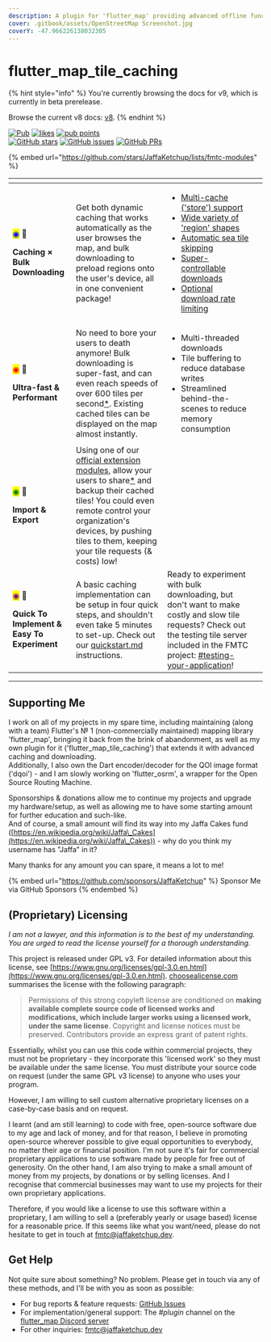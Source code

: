 ```yaml
---
description: A plugin for 'flutter_map' providing advanced offline functionality
cover: .gitbook/assets/OpenStreetMap Screenshot.jpg
coverY: -47.966226138032305
---
```


# flutter\_map\_tile\_caching

{% hint style="info" %}
You're currently browsing the docs for v9, which is currently in beta prerelease.

Browse the current v8 docs: [v8](http://127.0.0.1:5000/o/1aKKbSpe255wyVNDoFYc/s/fPX4iWzEnN3gw4KJGc0k/ "mention").
{% endhint %}

[![Pub](https://camo.githubusercontent.com/fa5d2e07c3ec99015333a47431c8f9c36fdd2e1b2d13e0931957165bfdbc24bd/68747470733a2f2f696d672e736869656c64732e696f2f7075622f762f666c75747465725f6d61705f74696c655f63616368696e672e7376673f6c6162656c3d4c61746573742b537461626c652b56657273696f6e)](https://pub.dev/packages/flutter\_map\_tile\_caching) [![likes](https://camo.githubusercontent.com/069b79d31629eac956d0bc39433b7417b922797243949aad8029618c357f5f61/68747470733a2f2f696d672e736869656c64732e696f2f7075622f6c696b65732f666c75747465725f6d61705f74696c655f63616368696e673f6c6162656c3d7075622e6465762b4c696b6573)](https://pub.dev/packages/flutter\_map\_tile\_caching/score) [![pub points](https://camo.githubusercontent.com/5f65f19f02c681109ee3cc29f56f32393a7a8a543d48f1c0470171eed8b76e40/68747470733a2f2f696d672e736869656c64732e696f2f7075622f706f696e74732f666c75747465725f6d61705f74696c655f63616368696e673f6c6162656c3d7075622e6465762b506f696e7473)](https://pub.dev/packages/flutter\_map\_tile\_caching/score)\
[![GitHub stars](https://camo.githubusercontent.com/066e78e1a3534dd759cfa7585cbda5c406c4b3c93dac6aa31da5ddd2d0809a3e/68747470733a2f2f696d672e736869656c64732e696f2f6769746875622f73746172732f4a616666614b6574636875702f666c75747465725f6d61705f74696c655f63616368696e672e7376673f6c6162656c3d4769744875622b5374617273)](https://github.com/JaffaKetchup/flutter\_map\_tile\_caching/stargazers/) [![GitHub issues](https://camo.githubusercontent.com/d64e0e0d2a1d2921b4b697e7d23488c38e47132f2957436141c2bcbf742cd40f/68747470733a2f2f696d672e736869656c64732e696f2f6769746875622f6973737565732f4a616666614b6574636875702f666c75747465725f6d61705f74696c655f63616368696e672e7376673f6c6162656c3d497373756573)](https://github.com/JaffaKetchup/flutter\_map\_tile\_caching/issues/) [![GitHub PRs](https://camo.githubusercontent.com/091d49c5807d3fa7cb445f4f90c2fd58a369375aa8a13d76cfe7885dce5f0daa/68747470733a2f2f696d672e736869656c64732e696f2f6769746875622f6973737565732d70722f4a616666614b6574636875702f666c75747465725f6d61705f74696c655f63616368696e672e7376673f6c6162656c3d50756c6c2532305265717565737473)](https://github.com/JaffaKetchup/flutter\_map\_tile\_caching/pulls/)

{% embed url="https://github.com/stars/JaffaKetchup/lists/fmtc-modules" %}

<table data-card-size="large" data-view="cards" data-full-width="false"><thead><tr><th></th><th></th><th></th><th data-hidden data-card-cover data-type="files"></th></tr></thead><tbody><tr><td><p><mark style="color:blue;">◉</mark> 📲</p><p><strong>Caching × Bulk Downloading</strong></p></td><td>Get both dynamic caching that works automatically as the user browses the map, and bulk downloading to preload regions onto the user's device, all in one convenient package!</td><td><ul><li><a data-footnote-ref href="#user-content-fn-1">Multi-cache ('store') support</a></li><li><a data-footnote-ref href="#user-content-fn-2">Wide variety of 'region' shapes</a></li><li><a data-footnote-ref href="#user-content-fn-3">Automatic sea tile skipping</a></li><li><a data-footnote-ref href="#user-content-fn-4">Super-controllable downloads</a></li><li><a data-footnote-ref href="#user-content-fn-5">Optional download rate limiting</a></li></ul></td><td></td></tr><tr><td><p><mark style="color:red;">◉</mark> 🏃</p><p><strong>Ultra-fast &#x26; Performant</strong></p></td><td>No need to bore your users to death anymore! Bulk downloading is super-fast, and can even reach speeds of over 600 tiles per second<a data-footnote-ref href="#user-content-fn-6">*</a>. Existing cached tiles can be displayed on the map almost instantly.</td><td><ul><li>Multi-threaded downloads</li><li>Tile buffering to reduce database writes</li><li>Streamlined behind-the-scenes to reduce memory consumption</li></ul></td><td></td></tr><tr><td><p><mark style="color:green;">◉</mark> 🧩</p><p><strong>Import &#x26; Export</strong></p></td><td>Using one of our <a href="https://github.com/stars/JaffaKetchup/lists/fmtc-modules">official extension modules</a>, allow your users to share<a data-footnote-ref href="#user-content-fn-7">*</a> and backup their cached tiles! You could even remote control your organization's devices, by pushing tiles to them, keeping your tile requests (&#x26; costs) low!</td><td></td><td></td></tr><tr><td><p><mark style="color:purple;">◉</mark> 💖</p><p><strong>Quick To Implement &#x26; Easy To Experiment</strong></p></td><td>A basic caching implementation can be setup in four quick steps, and shouldn't even take 5 minutes to set-up. Check out our <a data-mention href="get-started/quickstart.md">quickstart.md</a> instructions.</td><td>Ready to experiment with bulk downloading, but don't want to make costly and slow tile requests? Check out the testing tile server included in the FMTC project: <a data-mention href="bulk-downloading/introduction.md#testing-your-application">#testing-your-application</a>!</td><td></td></tr></tbody></table>

***

## Supporting Me

I work on all of my projects in my spare time, including maintaining (along with a team) Flutter's № 1 (non-commercially maintained) mapping library 'flutter\_map', bringing it back from the brink of abandonment, as well as my own plugin for it ('flutter\_map\_tile\_caching') that extends it with advanced caching and downloading.\
Additionally, I also own the Dart encoder/decoder for the QOI image format ('dqoi') - and I am slowly working on 'flutter\_osrm', a wrapper for the Open Source Routing Machine.

Sponsorships & donations allow me to continue my projects and upgrade my hardware/setup, as well as allowing me to have some starting amount for further education and such-like.\
And of course, a small amount will find its way into my Jaffa Cakes fund ([https://en.wikipedia.org/wiki/Jaffa\_Cakes](https://en.wikipedia.org/wiki/Jaffa\_Cakes)) - why do you think my username has "Jaffa" in it?

Many thanks for any amount you can spare, it means a lot to me!

{% embed url="https://github.com/sponsors/JaffaKetchup" %}
Sponsor Me via GitHub Sponsors
{% endembed %}

## (Proprietary) Licensing

_I am not a lawyer, and this information is to the best of my understanding. You are urged to read the license yourself for a thorough understanding._

This project is released under GPL v3. For detailed information about this license, see [https://www.gnu.org/licenses/gpl-3.0.en.html](https://www.gnu.org/licenses/gpl-3.0.en.html). [choosealicense.com](https://choosealicense.com/licenses/gpl-3.0/) summarises the license with the following paragraph:

> Permissions of this strong copyleft license are conditioned on **making available complete source code of licensed works and modifications, which include larger works using a licensed work, under the same license**. Copyright and license notices must be preserved. Contributors provide an express grant of patent rights.

Essentially, whilst you can use this code within commercial projects, they must not be proprietary - they incorporate this 'licensed work' so they must be available under the same license. You must distribute your source code on request (under the same GPL v3 license) to anyone who uses your program.

However, I am willing to sell custom alternative proprietary licenses on a case-by-case basis and on request.

I learnt (and am still learning) to code with free, open-source software due to my age and lack of money, and for that reason, I believe in promoting open-source wherever possible to give equal opportunities to everybody, no matter their age or financial position. I'm not sure it's fair for commercial proprietary applications to use software made by people for free out of generosity. On the other hand, I am also trying to make a small amount of money from my projects, by donations or by selling licenses. And I recognise that commercial businesses may want to use my projects for their own proprietary applications.

Therefore, if you would like a license to use this software within a proprietary, I am willing to sell a (preferably yearly or usage based) license for a reasonable price. If this seems like what you want/need, please do not hesitate to get in touch at [fmtc@jaffaketchup.dev](mailto:fmtc@jaffaketchup.dev).

## Get Help

Not quite sure about something? No problem. Please get in touch via any of these methods, and I'll be with you as soon as possible:

* For bug reports & feature requests: [GitHub Issues](https://github.com/JaffaKetchup/flutter\_map\_tile\_caching/issues)
* For implementation/general support: The _#plugin_ channel on the [flutter\_map Discord server](https://github.com/fleaflet/flutter\_map#discord-server)
* For other inquiries: [fmtc@jaffaketchup.dev](mailto:fmtc@jaffaketchup.dev)

[^1]: Keep your users' tiles organized, and even let them control what goes where!

[^2]: Choose from rectangular, circular, and line-based region shapes to bulk download tiles from. Allow your users to download their travel route without unnecessary tiles!

[^3]: Avoid downloading redundant, waste-of-space tiles that cover oceans, with this unique functionality, and bless your users with the gift of more usable capacity for useful maps!

[^4]: Bulk downloads come with the ability to pause, resume, and cancel downloads mid-way! Give your users choice.

[^5]: Downloading from a server with a rate limit? No problem: just enable rate limiting and we'll do our best to stick to it!

[^6]: Speed is very dependent on tile server ability.

    Some tile servers will impose limits on bulk downloading (speeds and frequencies). Always read their ToS before using FMTC.

[^7]: Some tile servers forbid sharing of their tiles. Always read their ToS before using FMTC.

